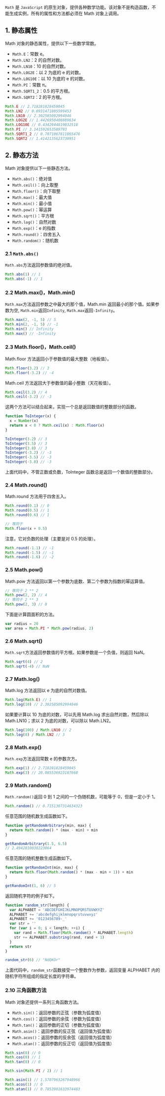 `Math` 是 `JavaScript` 的原生对象，提供各种数学功能。该对象不是构造函数，不能生成实例，所有的属性和方法都必须在 Math 对象上调用。

## 1. 静态属性

Math 对象的静态属性，提供以下一些数学常数。

- `Math.E`：常数 e。
- `Math.LN2`：2 的自然对数。
- `Math.LN10`：10 的自然对数。
- `Math.LOG2E`：以 2 为底的 e 的对数。
- `Math.LOG10E`：以 10 为底的 e 的对数。
- `Math.PI`：常数 π。
- `Math.SQRT1_2`：0.5 的平方根。
- `Math.SQRT2`：2 的平方根。

```js
Math.E // 2.718281828459045
Math.LN2 // 0.6931471805599453
Math.LN10 // 2.302585092994046
Math.LOG2E // 1.4426950408889634
Math.LOG10E // 0.4342944819032518
Math.PI // 3.141592653589793
Math.SQRT1_2 // 0.7071067811865476
Math.SQRT2 // 1.4142135623730951
```

## 2. 静态方法

Math 对象提供以下一些静态方法。

- `Math.abs()`：绝对值
- `Math.ceil()`：向上取整
- `Math.floor()`：向下取整
- `Math.max()`：最大值
- `Math.min()`：最小值
- `Math.pow()`：幂运算
- `Math.sqrt()`：平方根
- `Math.log()`：自然对数
- `Math.exp()`：e 的指数
- `Math.round()`：四舍五入
- `Math.random()`：随机数

### 2.1 `Math.abs()`

`Math.abs`方法返回参数值的绝对值。

```js
Math.abs(1) // 1
Math.abs(-1) // 1
```

### 2.2 Math.max()，Math.min()

`Math.max`方法返回参数之中最大的那个值，Math.min 返回最小的那个值。如果参数为空, `Math.min`返回`Infinity`, `Math.max`返回`-Infinity`。

```js
Math.max(2, -1, 5) // 5
Math.min(2, -1, 5) // -1
Math.min() // Infinity
Math.max() // -Infinity
```

### 2.3 Math.floor()，Math.ceil()

Math.floor 方法返回小于参数值的最大整数（地板值）。

```js
Math.floor(3.2) // 3
Math.floor(-3.2) // -4
```

Math.ceil 方法返回大于参数值的最小整数（天花板值）。

```js
Math.ceil(3.2) // 4
Math.ceil(-3.2) // -3
```

这两个方法可以结合起来，实现一个总是返回数值的整数部分的函数。

```js
function ToInteger(x) {
  x = Number(x)
  return x < 0 ? Math.ceil(x) : Math.floor(x)
}

ToInteger(3.2) // 3
ToInteger(3.5) // 3
ToInteger(3.8) // 3
ToInteger(-3.2) // -3
ToInteger(-3.5) // -3
ToInteger(-3.8) // -3
```

上面代码中，不管正数或负数，ToInteger 函数总是返回一个数值的整数部分。

### 2.4 Math.round()

Math.round 方法用于四舍五入。

```js
Math.round(0.1) // 0
Math.round(0.5) // 1
Math.round(0.6) // 1

// 等同于
Math.floor(x + 0.5)
```

注意，它对负数的处理（主要是对 0.5 的处理）。

```js
Math.round(-1.1) // -1
Math.round(-1.5) // -1
Math.round(-1.6) // -2
```

### 2.5 Math.pow()

Math.pow 方法返回以第一个参数为底数、第二个参数为指数的幂运算值。

```js
// 等同于 2 ** 2
Math.pow(2, 2) // 4
// 等同于 2 ** 3
Math.pow(2, 3) // 8
```

下面是计算圆面积的方法。

```js
var radius = 20
var area = Math.PI * Math.pow(radius, 2)
```

### 2.6 Math.sqrt()

`Math.sqrt`方法返回参数值的平方根。如果参数是一个负值，则返回 NaN。

```js
Math.sqrt(4) // 2
Math.sqrt(-4) // NaN
```

### 2.7 Math.log()

Math.log 方法返回以 e 为底的自然对数值。

```js
Math.log(Math.E) // 1
Math.log(10) // 2.302585092994046
```

如果要计算以 10 为底的对数，可以先用 Math.log 求出自然对数，然后除以 Math.LN10；求以 2 为底的对数，可以除以 Math.LN2。

```js
Math.log(100) / Math.LN10 // 2
Math.log(8) / Math.LN2 // 3
```

### 2.8 Math.exp()

`Math.exp`方法返回常数 e 的参数次方。

```js
Math.exp(1) // 2.718281828459045
Math.exp(3) // 20.085536923187668
```

### 2.9 Math.random()

`Math.random()`返回 0 到 1 之间的一个伪随机数，可能等于 0，但是一定小于 1。

```js
Math.random() // 0.7151307314634323
```

任意范围的随机数生成函数如下。

```js
function getRandomArbitrary(min, max) {
  return Math.random() * (max - min) + min
}

getRandomArbitrary(1.5, 6.5)
// 2.4942810038223864
```

任意范围的随机整数生成函数如下。

```js
function getRandomInt(min, max) {
  return Math.floor(Math.random() * (max - min + 1)) + min
}

getRandomInt(1, 6) // 5
```

返回随机字符的例子如下。

```js
function random_str(length) {
  var ALPHABET = 'ABCDEFGHIJKLMNOPQRSTUVWXYZ'
  ALPHABET += 'abcdefghijklmnopqrstuvwxyz'
  ALPHABET += '0123456789-_'
  var str = ''
  for (var i = 0; i < length; ++i) {
    var rand = Math.floor(Math.random() * ALPHABET.length)
    str += ALPHABET.substring(rand, rand + 1)
  }
  return str
}

random_str(6) // "NdQKOr"
```

上面代码中，`random_str`函数接受一个整数作为参数，返回变量 ALPHABET 内的随机字符所组成的指定长度的字符串。

### 2.10 三角函数方法

Math 对象还提供一系列三角函数方法。

- `Math.sin()`：返回参数的正弦（参数为弧度值）
- `Math.cos()`：返回参数的余弦（参数为弧度值）
- `Math.tan()`：返回参数的正切（参数为弧度值）
- `Math.asin()`：返回参数的反正弦（返回值为弧度值）
- `Math.acos()`：返回参数的反余弦（返回值为弧度值）
- `Math.atan()`：返回参数的反正切（返回值为弧度值）

```js
Math.sin(0) // 0
Math.cos(0) // 1
Math.tan(0) // 0

Math.sin(Math.PI / 2) // 1

Math.asin(1) // 1.5707963267948966
Math.acos(1) // 0
Math.atan(1) // 0.7853981633974483
```
